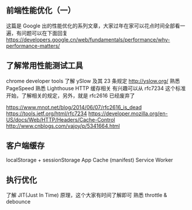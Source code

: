 ## 前端性能优化（一）
这篇是 Google 出的性能优化的系列文章，大家过年在家可以花点时间全部看一遍，有问题可以在下面回复
https://developers.google.cn/web/fundamentals/performance/why-performance-matters/

## 了解常用性能测试工具
chrome developer tools
了解 ySlow 及其 23 条规定 http://yslow.org/
熟悉 PageSpeed
熟悉 Lighthouse
HTTP 缓存相关
有兴趣可以从 rfc7234 这个标准开始，了解相关的规定，另外，就是 rfc2616 已经废弃了

https://www.mnot.net/blog/2014/06/07/rfc2616_is_dead
https://tools.ietf.org/html/rfc7234
https://developer.mozilla.org/en-US/docs/Web/HTTP/Headers/Cache-Control
<http://www.cnblogs.com/vajoy/p/5341664.html>
## 客户端缓存
localStorage + sessionStorage
App Cache (manifest)
Service Worker
## 执行优化
了解 JIT(Just In Time) 原理，这个大家有时间了解即可
熟悉 throttle & debounce
